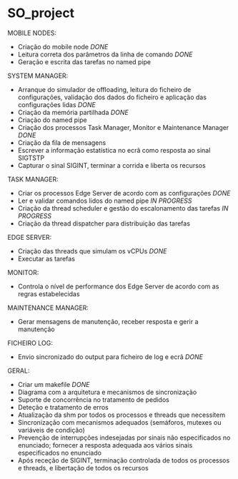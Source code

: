 # SO_project



MOBILE NODES:
- Criação do mobile node    *DONE*
- Leitura correta dos parâmetros da linha de comando     *DONE*
- Geração e escrita das tarefas no named pipe



SYSTEM MANAGER:
- Arranque do simulador de offloading, leitura do ficheiro de configurações,
validação dos dados do ficheiro e aplicação das configurações lidas            *DONE*
- Criação da memória partilhada          *DONE*
- Criação do named pipe
- Criação dos processos Task Manager, Monitor e Maintenance Manager             *DONE*
- Criação da fila de mensagens
- Escrever a informação estatística no ecrã como resposta ao sinal SIGTSTP
- Capturar o sinal SIGINT, terminar a corrida e liberta os recursos



TASK MANAGER:
- Criar os processos Edge Server de acordo com as configurações        *DONE*
- Ler e validar comandos lidos do named pipe                           *IN PROGRESS*
- Criação da thread scheduler e gestão do escalonamento das tarefas    *IN PROGRESS*
- Criação da thread dispatcher para distribuição das tarefas



EDGE SERVER:
- Criação das threads que simulam os vCPUs       *DONE*
- Executar as tarefas       



MONITOR:
- Controla o nível de performance dos Edge Server de acordo com as regras
estabelecidas



MAINTENANCE MANAGER:
- Gerar mensagens de manutenção, receber resposta e gerir a manutenção



FICHEIRO LOG:
- Envio sincronizado do output para ficheiro de log e ecrã         *DONE*



GERAL:
- Criar um makefile                                           *DONE*
- Diagrama com a arquitetura e mecanismos de sincronização
- Suporte de concorrência no tratamento de pedidos
- Deteção e tratamento de erros
- Atualização da shm por todos os processos e threads que necessitem 
- Sincronização com mecanismos adequados (semáforos, mutexes ou variáveis de
condição)
- Prevenção de interrupções indesejadas por sinais não especificados no enunciado;
fornecer a resposta adequada aos vários sinais especificados no enunciado
- Após receção de SIGINT, terminação controlada de todos os processos e threads, e
libertação de todos os recursos
